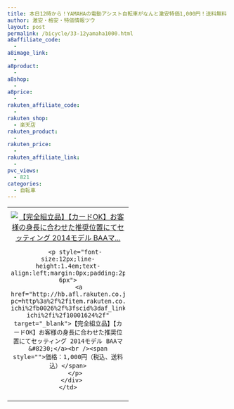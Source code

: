 ```yaml
---
title: 本日12時から！YAMAHAの電動アシスト自転車がなんと激安特価1,000円！送料無料！
author: 激安・格安・特価情報ツウ
layout: post
permalink: /bicycle/33-12yamaha1000.html
a8affiliate_code:
  - 
a8image_link:
  - 
a8product:
  - 
a8shop:
  - 
a8price:
  - 
rakuten_affiliate_code:
  - 
rakuten_shop:
  - 楽天店
rakuten_product:
  - 
rakuten_price:
  - 
rakuten_affiliate_link:
  - 
pvc_views:
  - 821
categories:
  - 自転車
---
```

<table border="0" cellpadding="0" cellspacing="0">
  <tr>
    <td valign="top">
      <div style="border:1px none;margin:0px;padding:6px 0px;width:260px;text-align:center;float:left">
        <a href="http://hb.afl.rakuten.co.jp/hgc/13bea512.c7a5cc90.13bea513.3e4ac6c7/?pc=http%3a%2f%2fitem.rakuten.co.jp%2fspo-ichi%2fb0026%2f%3fscid%3daf_link_tbl&m=http%3a%2f%2fm.rakuten.co.jp%2fspo-ichi%2fi%2f10001624%2f" target="_blank"><img src="http://hbb.afl.rakuten.co.jp/hgb/?pc=http%3a%2f%2fthumbnail.image.rakuten.co.jp%2f%400_mall%2fspo-ichi%2fcabinet%2fbike2%2fb0026_14mv1.jpg%3f_ex%3d240x240&m=http%3a%2f%2fthumbnail.image.rakuten.co.jp%2f%400_mall%2fspo-ichi%2fcabinet%2fbike2%2fb0026_14mv1.jpg" alt="【完全組立品】【カードOK】お客様の身長に合わせた推奨位置にてセッティング 2014モデル BAAマ..." border="0" style="margin:0px;padding:0px" /></a> 
        
        <p style="font-size:12px;line-height:1.4em;text-align:left;margin:0px;padding:2px 6px">
          <a href="http://hb.afl.rakuten.co.jp/hgc/13bea512.c7a5cc90.13bea513.3e4ac6c7/?pc=http%3a%2f%2fitem.rakuten.co.jp%2fspo-ichi%2fb0026%2f%3fscid%3daf_link_tbl&m=http%3a%2f%2fm.rakuten.co.jp%2fspo-ichi%2fi%2f10001624%2f" target="_blank">【完全組立品】【カードOK】お客様の身長に合わせた推奨位置にてセッティング 2014モデル BAAマ&#8230;</a><br /><span style="">価格：1,000円（税込、送料込）</span>
        </p>
      </div>
    </td>
  </tr>
</table>